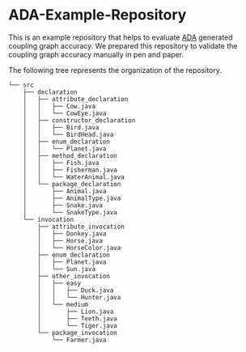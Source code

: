 # ADA-Example-Repository

This is an example repository that helps to evaluate [ADA](#https://github.com/alexandar1000/ADA) generated
coupling graph accuracy. We prepared this repository to validate the coupling graph accuracy manually in pen and paper.

The following tree represents the organization of the repository.


```
└── src
    ├── declaration
    │   ├── attribute_declaration
    │   │   ├── Cow.java
    │   │   └── CowEye.java
    │   ├── constructor_declaration
    │   │   ├── Bird.java
    │   │   └── BirdHead.java
    │   ├── enum_declaration
    │   │   └── Planet.java
    │   ├── method_declaration
    │   │   ├── Fish.java
    │   │   ├── Fisherman.java
    │   │   └── WaterAnimal.java
    │   └── package_declaration
    │       ├── Animal.java
    │       ├── AnimalType.java
    │       ├── Snake.java
    │       └── SnakeType.java
    └── invocation
        ├── attribute_invocation
        │   ├── Donkey.java
        │   ├── Horse.java
        │   └── HorseColor.java
        ├── enum_declaration
        │   ├── Planet.java
        │   └── Sun.java
        ├── other_invocation
        │   ├── easy
        │   │   ├── Duck.java
        │   │   └── Hunter.java
        │   └── medium
        │       ├── Lion.java
        │       ├── Teeth.java
        │       └── Tiger.java
        └── package_invocation
            └── Farmer.java

```